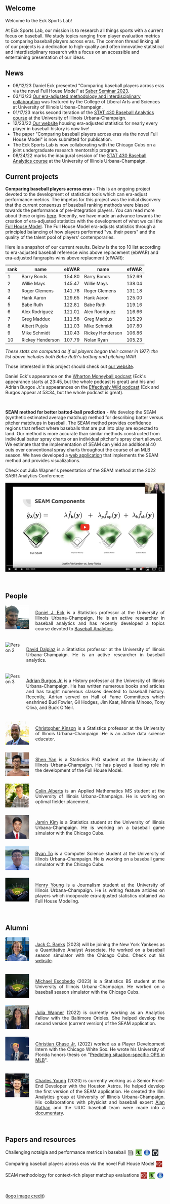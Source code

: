 ## Welcome 

Welcome to the Eck Sports Lab! 

At Eck Sports Lab, our mission is to research all things sports with a current focus on baseball. We study topics ranging from player evaluation metrics to comparing baseball players across eras. The common thread linking all of our projects is a dedication to high-quality and often innovative statistical and interdisciplinary research with a focus on an accessible and entertaining presentation of our ideas. 


## News 

 - 08/12/23 Daniel Eck presented "Comparing baseball players across eras via the novel Full House Model" at [Saber Seminar 2023](https://www.saberseminar.com/).
 - 03/13/23 [Our era-adjusted methodology and interdisciplinary collaboration](https://stat.illinois.edu/news/2023-03-13/statistics-and-story-baseballs-two-languages) was featured by the College of Liberal Arts and Sciences at University of Illinois Urbana-Champaign.
 - 01/17/23 marks second iteration of the [STAT 430 Baseball Analytics course](https://stat.illinois.edu/news/2022-12-19/new-statistics-course-takes-swing-baseball-analytics) at the University of Illinois Urbana-Champaign.
 - 12/23/22 [Our website](https://eckeraadjustment.web.illinois.edu/#rankings) housing era-adjusted statistics for nearly every player in baseball history is now live!
 - The paper "Comparing baseball players across eras via the novel Full House Model" is now submitted for publication.
 - The Eck Sports Lab is now collaborating with the Chicago Cubs on a joint undergraduate research mentorship program.
 - 08/24/22 marks the inaugural session of the [STAT 430 Baseball Analytics course](https://stat.illinois.edu/news/2022-12-19/new-statistics-course-takes-swing-baseball-analytics) at the University of Illinois Urbana-Champaign.

## Current projects 

**Comparing baseball players across eras** - This is an ongoing project devoted to the development of statistical tools which can era-adjust performance metrics. The impetus for this project was the initial discovery that the current consensus of baseball ranking methods were biased towards the performance of pre-integration players. You can read more about these origins [here](https://deck13.shinyapps.io/challenging_baseball_nostalgia/?_ga=2.63424943.1066016428.1662040173-852280612.1656705949). Recently, we have made an advance towards the creation of era-adjusted statistics with the development of what we call the [Full House Model](https://arxiv.org/abs/2207.11332). The Full House Model era-adjusts statistics through a principled balancing of how players performed "vs. their peers" and the quality of the talent pool of players' contemporaries.

Here is a snapshot of our current results. Below is the top 10 list according to era-adjusted baseball reference wins above replacement (ebWAR) and era-adjusted fangraphs wins above replacment (efWAR):

rank | name | ebWAR | name | efWAR
| -- | ------- | ---- | ------ | ---- |
1  | Barry Bonds      | 154.80 | Barry Bonds      | 152.69
2  | Willie Mays      | 145.47 | Willie Mays      | 138.04
3  | Roger Clemens    | 141.78 | Roger Clemens    | 131.18
4  | Hank Aaron       | 129.65 | Hank Aaron       | 125.00
5  | Babe Ruth        | 122.81 | Babe Ruth        | 119.16
6  | Alex Rodriguez   | 121.01 | Alex Rodriguez   | 116.66
7  | Greg Maddux      | 111.58 | Greg Maddux      | 115.29
8  | Albert Pujols    | 111.03 | Mike Schmidt     | 107.80
9  | Mike Schmidt     | 110.43 | Rickey Henderson | 106.86
10 | Rickey Henderson | 107.79 | Nolan Ryan       | 105.23

*These stats are computed as if all players began their career in 1977; the list above includes both Babe Ruth's batting and pitching WAR*

Those interested in this project should check out [our website](https://eckeraadjustment.web.illinois.edu/#rankings). 

Daniel Eck's appearance on the [Wharton Moneyball podcast](https://embed.acast.com/$/5b69f70c0a0eca0c20692176/11123-cfb-nfl-covid-mlb-eck-thompson) (Eck's appearance starts at 23:45, but the whole podcast is great) and his and Adrian Burgos Jr.'s appearances on the [Effectively Wild podcast](https://podcasts.apple.com/us/podcast/effectively-wild-episode-1954-los-got-physical/id545919715?i=1000593873446) (Eck and Burgos appear at 53:34, but the whole podcast is great).

<br>


**SEAM method for better batted-ball prediction** - We develop the SEAM (synthetic estimated average matchup) method for describing batter versus pitcher matchups in baseball. The SEAM method provides confidence regions that reflect where baseballs that are put into play are expected to land. Our method is more accurate than similar methods constructed from individual batter spray charts or an individual pitcher's spray chart allowed. We estimate that the implementation of SEAM can yield an additional 40 outs over conventional spray charts throughout the course of an MLB season. We have developed a [web application](https://seam.stat.illinois.edu/index.html) that implements the SEAM method and provides visualizations. 

Check out Julia Wapner's presentation of the SEAM method at the 2022 SABR Analytics Conference:

[![](images/SEAMtalk.png)](https://www.youtube.com/watch?v=I4k79lF7O1s&ab_channel=SABRvideos)

<br>

## People 

<div style="display: flex; flex-direction: column;">

<div style="display: flex; margin-bottom: 20px;">
    <img src="images/dje13.png" alt="Person 1" style="width:75px;height:75px; margin-right: 20px;">
    <p style="text-align: justify;"><a href = "https://publish.illinois.edu/danieleck/">Daniel J. Eck</a> is a Statistics professor at the University of Illinois Urbana-Champaign. He is an active researcher in baseball analytics and has recently developed a topics course devoted to <a href = "https://stat.illinois.edu/news/2022-12-19/new-statistics-course-takes-swing-baseball-analytics">Baseball Analytics</a>.</p>
</div>
 
<div style="display: flex; margin-bottom: 20px;">
    <img src="https://stat.illinois.edu/sites/default/files/styles/directory_profile/public/profile-photo/IMG_9137.png.jpg?itok=Exi33hhi" alt="Person 2" style="width:75px;height:75px; margin-right: 20px;">
    <p style="text-align: justify;"><a href = "https://daviddalpiaz.org/">David Dalpiaz</a> is a Statistics professor at the University of Illinois Urbana-Champaign. He is an active researcher in baseball analytics.</p>
</div>
 
<div style="display: flex; margin-bottom: 20px;">
    <img src="https://history.illinois.edu/sites/default/files/styles/directory_profile/public/profile-photos/burgosjr.png.jpg?itok=_i1SiQt0" alt="Person 3" style="width:75px;height:75px; margin-right: 20px;">
    <p style="text-align: justify;"><a href = "https://history.illinois.edu/directory/profile/burgosjr">Adrian Burgos Jr.</a> is a History professor at the University of Illinois Urbana-Champaign.  He has written numerous books and articles and has taught numerous classes devoted to baseball history. Recently, Adrian served on Hall of Fame Committees which enshrined Bud Fowler, Gil Hodges, Jim Kaat, Minnie Minoso, Tony Oliva, and Buck O’Neil.</p>
</div> 

<div style="display: flex; margin-bottom: 20px;">
    <img src="images/chris_kinson.png" alt="Person 4" style="width:75px;height:75px; margin-right: 20px;">
    <p style="text-align: justify;"><a href = "https://chriskinson.com/">Christopher Kinson</a> is a Statistics professor at the University of Illinois Urbana-Champaign. He is an active data science educator.</p>
</div> 
 
<div style="display: flex; margin-bottom: 20px;">
    <img src="images/shenyan.jpg" alt="Person 5" style="width:75px;height:75px; margin-right: 20px;">
    <p style="text-align: justify;"><a href = "https://www.linkedin.com/in/shen-yan-87a09812b/">Shen Yan</a> is a Statistics PhD student at the University of Illinois Urbana-Champaign. He has played a leading role in the development of the Full House Model.</p>
</div> 
 
<div style="display: flex; margin-bottom: 20px;">
    <img src="images/colin_alberts.jpg" alt="Person 6" style="width:75px;height:75px; margin-right: 20px;">
    <p style="text-align: justify;"><a href = "https://www.linkedin.com/in/colin-alberts/">Colin Alberts</a> is an Applied Mathematics MS student at the University of Illinois Urbana-Champaign. He is working on optimal fielder placement.</p>
</div>

<div style="display: flex; margin-bottom: 20px;">
    <img src="images/jamin_kim.jpg" alt="Person 7" style="width:75px;height:75px; margin-right: 20px;">
    <p style="text-align: justify;"><a href = "https://www.linkedin.com/in/jamin-kim-69aa7920a/">Jamin Kim</a> is a Statistics student at the University of Illinois Urbana-Champaign. He is working on a baseball game simulator with the Chicago Cubs.</p>
</div> 

<div style="display: flex; margin-bottom: 20px;">
    <img src="images/ryan_to.jpg" alt="Person 8" style="width:75px;height:75px; margin-right: 20px;">
    <p style="text-align: justify;"><a href = "https://www.linkedin.com/in/ryan-to-23aa79221/">Ryan To</a> is a Computer Science student at the University of Illinois Urbana-Champaign. He is working on a baseball game simulator with the Chicago Cubs.</p>
</div> 

<div style="display: flex; margin-bottom: 20px;">
    <img src="images/fieldOdreams.png" alt="Person 9" style="width:75px;height:75px; margin-right: 20px;">
    <p style="text-align: justify;"><a href = "https://www.linkedin.com/in/henry-y-03684a250/">Henry Young</a> is a Journalism student at the University of Illinois Urbana-Champaign. He is writing feature articles on players which incoporate era-adjusted statistics obtained via Full House Modeling.</p>
</div> 
  
</div>


## Alumni 

<div style="display: flex; flex-direction: column;">

<div style="display: flex; margin-bottom: 20px;">
    <img src="images/jack_banks.jpg" alt="Person 1" style="width:75px;height:75px; margin-right: 20px;">
    <p style="text-align: justify;"><a href = "https://www.linkedin.com/in/jack-banks2/">Jack C. Banks</a> (2023) will be joining the New York Yankees as a Quantitative Analyst Associate. He worked on a baseball season simulator with the Chicago Cubs. Check out his <a href = "http://jackbanks.web.illinois.edu/">website</a>.</p>
</div>

<div style="display: flex; margin-bottom: 20px;">
    <img src="images/fieldOdreams.png" alt="Person 2" style="width:75px;height:75px; margin-right: 20px;">
    <p style="text-align: justify;"><a href = "https://www.linkedin.com/in/michael-escobedo-76b452209/">Michael Escobedo</a> (2023) is a Statistics BS student at the University of Illinois Urbana-Champaign. He worked on a baseball season simulator with the Chicago Cubs.</p>
</div> 
 
<div style="display: flex; margin-bottom: 20px;">
    <img src="images/julia_wapner.jpg" alt="Person 3" style="width:75px;height:75px; margin-right: 20px;">
    <p style="text-align: justify;"><a href = "https://www.linkedin.com/in/julia-wapner-72b418199/">Julia Wapner</a> (2022) is currently working as an Analytics Fellow with the Baltimore Orioles. She helped develop the second version (current version) of the SEAM application.</p>
</div> 
 
<div style="display: flex; margin-bottom: 20px;">
    <img src="images/christian_chase.jpg" alt="Person 4" style="width:75px;height:75px; margin-right: 20px;">
    <p style="text-align: justify;"><a href = "https://www.linkedin.com/in/christian-chase/">Christian Chase Jr.</a> (2022) worked as a Player Development Intern with the Chicago White Sox. He wrote his University of Florida honors thesis on "<a href = "https://ufdcimages.uflib.ufl.edu/AA/00/08/82/59/00001/Chase_Christian_Honors_Project.pdf">Predicting situation-specific OPS in MLB</a>".</p>
</div>  
 
<div style="display: flex; margin-bottom: 20px;">
    <img src="images/charles_young.jpg" alt="Person 5" style="width:75px;height:75px; margin-right: 20px;">
    <p style="text-align: justify;"><a href = "https://www.linkedin.com/in/charles-young-2aa709136/">Charles Young</a> (2020) is currently working as a Senior Front-End Developer with the Houston Astros. He helped develop the first version of the SEAM application. He created the Illini Analytics group at University of Illinois Urbana-Champaign. His collaborations with physicist and baseball expert <a href = "http://baseball.physics.illinois.edu/">Alan Nathan</a> and the UIUC baseball team were made into a <a href = "https://www.youtube.com/watch?v=mcHA385-6P0">documentary</a>.</p>
</div>   
 
</div> 


## Papers and resources 

Challenging notalgia and performance metrics in baseball [<img src="images/article.png" 
     width="20" 
     height="20"
     hspace="1"
     vspace="1"
     align = "center"
     />](https://www.tandfonline.com/doi/full/10.1080/09332480.2020.1726114) 
[<img src="images/FanGraphs.png" 
     width="20" 
     height="20"
     hspace="1"
     vspace="1"
     align = "center"
     />](https://community.fangraphs.com/challenging-war-and-other-statistics-as-era-adjustment-tools/) 
[<img src="images/R.png" 
     width="20" 
     height="20"
     hspace="1"
     vspace="1"
     align = "center"
     />](https://deck13.shinyapps.io/challenging_baseball_nostalgia/) 
[<img src="images/GitHub.png" 
     width="20" 
     height="20"
     hspace="1"
     vspace="1"
     align = "center"
     />](https://github.com/ecklab/challenging_nostalgia) 
     

Comparing baseball players across eras via the novel Full House Model [<img src="images/ArXiv.png" 
     width="20" 
     height="20"
     hspace="1"
     vspace="1"
     align = "center"
     />](https://arxiv.org/abs/2207.11332) 

SEAM methodology for context-rich player matchup evaluations [<img src="images/ArXiv.png" 
     width="20" 
     height="20"
     hspace="1"
     vspace="1"
     align = "center"
     />](https://arxiv.org/abs/2005.07742) 
[<img src="images/FanGraphs.png" 
     width="20" 
     height="20"
     hspace="1"
     vspace="1"
     align = "center"
     />](https://community.fangraphs.com/seam-methodology-for-player-matchup-evaluations/) 
[<img src="images/R.png" 
     width="20" 
     height="20"
     hspace="1"
     vspace="1"
     align = "center"
     />](https://seam.stat.illinois.edu/index.html) 

<br>

([logo image credit](https://tvline.com/2022/08/12/tv-ratings-field-of-dreams-game-mlb/))


